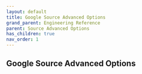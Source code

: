 ```yaml
---
layout: default
title: Google Source Advanced Options
grand_parent: Engineering Reference
parent: Source Advanced Options
has_children: true
nav_order: 1
---
```


## Google Source Advanced Options

